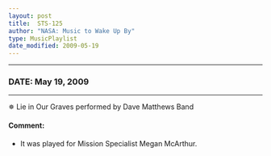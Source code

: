 ```yaml
---
layout: post
title:  STS-125
author: "NASA: Music to Wake Up By"
type: MusicPlaylist
date_modified: 2009-05-19
---
```


----
### DATE: May 19, 2009
----
✵ Lie in Our Graves performed by Dave Matthews Band

#### Comment:
* It was played for Mission Specialist Megan McArthur.
